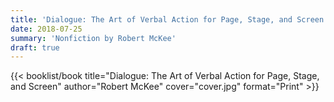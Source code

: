 ```yaml
---
title: 'Dialogue: The Art of Verbal Action for Page, Stage, and Screen'
date: 2018-07-25
summary: 'Nonfiction by Robert McKee'
draft: true
---
```


{{< booklist/book
title="Dialogue: The Art of Verbal Action for Page, Stage, and Screen"
author="Robert McKee"
cover="cover.jpg"
format="Print" >}}
